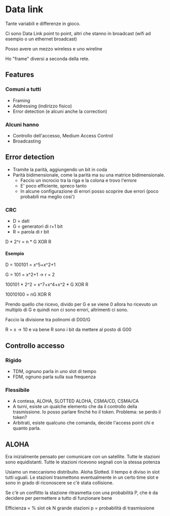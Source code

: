# Data link

Tante variabili e differenze in gioco.

Ci sono Data Link point to point, altri che stanno in broadcast (wifi ad esempio o un ethernet broadcast)

Posso avere un mezzo wireless e uno wireline

Ho "frame" diversi a seconda della rete. 

## Features

### Comuni a tutti

* Framing
* Addressing (indirizzo fisico)
* Error detection (e alcuni anche la correction)

### Alcuni hanno
* Controllo dell'accesso, Medium Access Control
* Broadcasting 


## Error detection

* Tramite la parità, aggiungendo un bit in coda
* Parità bidimensionale, come la parità ma su una matrice bidimensionale. 
    * Faccio un incrocio tra la riga e la colona e trovo l'errore
    * E' poco efficiente, spreco tanto
    * In alcune configurazione di errori posso scoprire due errori (poco probabili ma meglio cosi')

### CRC 
* D = dati
* G = generatori di r+1 bit
* R = parola di r bit

D * 2^r = n * G XOR R

#### Esempio

D = 100101 = x^5+x^2+1

G = 101 = x^2+1 -> r = 2

100101 * 2^2 = x^7+x^4+x^2 * G XOR R

10010100 = nG XOR R

Prendo quello che ricevo, divido per G e se viene 0 allora ho ricevuto un multiplo di G e quindi non ci sono errori, altrimenti ci sono.
   
Faccio la divisione tra polinomi di D00/G

R = x -> 10 e va bene
R sono i bit da mettere al posto di G00


## Controllo accesso

### Rigido

* TDM, ognuno parla in uno slot di tempo
* FDM, ognuno parla sulla sua frequenza

### Flessibile

* A contesa, ALOHA, SLOTTED ALOHA, CSMA/CD, CSMA/CA
* A turni, esiste un qualche elemento che da il controllo della trasmissione. 
Io posso parlare finchè ho il token. Problema: se perdo il token?
* Arbitrati, esiste qualcuno che comanda, decide l'access point chi e quanto parla.

## ALOHA
Era inizialmente pensato per comunicare con un satellite. 
Tutte le stazioni sono equidistanti. Tutte le stazioni ricevono segnali con la stessa potenza

Usiamo un meccanismo distribuito. Aloha Slotted. Il tempo è diviso in slot tutti uguali. Le stazioni trasmettono eventualmente in un certo time slot e sono in grado di riconoscere se c'è stata collisione.

Se c'è un conflitto la stazione ritrasmetta con una probabilità P, che è da decidere per permettere a tutto di funzionare bene

Efficienza = % slot ok
N grande stazioni
p = probabilità di trasmissione
